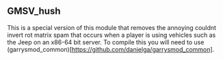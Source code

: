 ## GMSV_hush
This is a special version of this module that removes the annoying couldnt invert rot matrix spam that occurs when a player is using vehicles such as the Jeep on an x86-64 bit server.
To compile this you will need to use (garrysmod_common)[https://github.com/danielga/garrysmod_common].